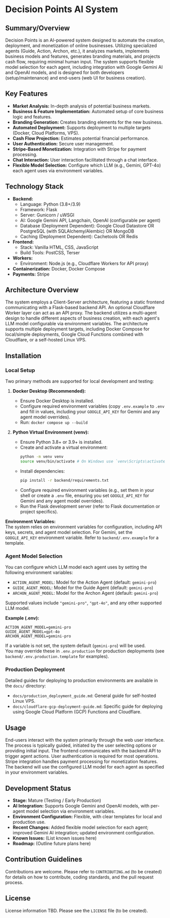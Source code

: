 # Decision Points AI System

## Summary/Overview

Decision Points is an AI-powered system designed to automate the creation, deployment, and monetization of online businesses. Utilizing specialized agents (Guide, Action, Archon, etc.), it analyzes markets, implements business models and features, generates branding materials, and projects cash flow, requiring minimal human input. The system supports flexible model selection for each agent, including integration with Google Gemini AI and OpenAI models, and is designed for both developers (setup/maintenance) and end-users (web UI for business creation).

## Key Features

*   **Market Analysis:** In-depth analysis of potential business markets.
*   **Business & Feature Implementation:** Automated setup of core business logic and features.
*   **Branding Generation:** Creates branding elements for the new business.
*   **Automated Deployment:** Supports deployment to multiple targets (Docker, Cloud Platforms, VPS).
*   **Cash Flow Projection:** Estimates potential financial performance.
*   **User Authentication:** Secure user management.
*   **Stripe-Based Monetization:** Integration with Stripe for payment processing.
*   **Chat Interaction:** User interaction facilitated through a chat interface.
*   **Flexible Model Selection:** Configure which LLM (e.g., Gemini, GPT-4o) each agent uses via environment variables.

## Technology Stack

*   **Backend:**
    *   Language: Python (3.8+/3.9)
    *   Framework: Flask
    *   Server: Gunicorn / uWSGI
    *   AI: Google Gemini API, Langchain, OpenAI (configurable per agent)
    *   Database (Deployment Dependent): Google Cloud Datastore OR PostgreSQL (with SQLAlchemy/Alembic) OR MongoDB
    *   Caching (Deployment Dependent): Cachetools OR Redis
*   **Frontend:**
    *   Stack: Vanilla HTML, CSS, JavaScript
    *   Build Tools: PostCSS, Terser
*   **Workers:**
    *   Environment: Node.js (e.g., Cloudflare Workers for API proxy)
*   **Containerization:** Docker, Docker Compose
*   **Payments:** Stripe

## Architecture Overview

The system employs a Client-Server architecture, featuring a static frontend communicating with a Flask-based backend API. An optional Cloudflare Worker layer can act as an API proxy. The backend utilizes a multi-agent design to handle different aspects of business creation, with each agent's LLM model configurable via environment variables. The architecture supports multiple deployment targets, including Docker Compose for local/simple deployments, Google Cloud Functions combined with Cloudflare, or a self-hosted Linux VPS.

## Installation

### Local Setup

Two primary methods are supported for local development and testing:

1.  **Docker Desktop (Recommended):**
    *   Ensure Docker Desktop is installed.
    *   Configure required environment variables (copy `.env.example` to `.env` and fill in values, including your `GOOGLE_API_KEY` for Gemini and any agent model overrides).
    *   Run: `docker compose up --build`

2.  **Python Virtual Environment (venv):**
    *   Ensure Python 3.8+ or 3.9+ is installed.
    *   Create and activate a virtual environment:
        ```bash
        python -m venv venv
        source venv/bin/activate # On Windows use `venv\Scripts\activate`
        ```
    *   Install dependencies:
        ```bash
        pip install -r backend/requirements.txt
        ```
    *   Configure required environment variables (e.g., set them in your shell or create a `.env` file, ensuring you set `GOOGLE_API_KEY` for Gemini and any agent model overrides).
    *   Run the Flask development server (refer to Flask documentation or project specifics).

**Environment Variables:**  
The system relies on environment variables for configuration, including API keys, secrets, and agent model selection. For Gemini, set the `GOOGLE_API_KEY` environment variable. Refer to `backend/.env.example` for a template.

### Agent Model Selection

You can configure which LLM model each agent uses by setting the following environment variables:

- `ACTION_AGENT_MODEL`: Model for the Action Agent (default: `gemini-pro`)
- `GUIDE_AGENT_MODEL`: Model for the Guide Agent (default: `gemini-pro`)
- `ARCHON_AGENT_MODEL`: Model for the Archon Agent (default: `gemini-pro`)

Supported values include `"gemini-pro"`, `"gpt-4o"`, and any other supported LLM model.

**Example (.env):**
```
ACTION_AGENT_MODEL=gemini-pro
GUIDE_AGENT_MODEL=gpt-4o
ARCHON_AGENT_MODEL=gemini-pro
```

If a variable is not set, the system default (`gemini-pro`) will be used.  
You may override these in `.env.production` for production deployments (see `backend/.env.production.template` for examples).

### Production Deployment

Detailed guides for deploying to production environments are available in the `docs/` directory:

*   `docs/production_deployment_guide.md`: General guide for self-hosted Linux VPS.
*   `docs/cloudflare-gcp-deployment-guide.md`: Specific guide for deploying using Google Cloud Platform (GCP) Functions and Cloudflare.

## Usage

End-users interact with the system primarily through the web user interface. The process is typically guided, initiated by the user selecting options or providing initial input. The frontend communicates with the backend API to trigger agent actions. User authentication is required for most operations. Stripe integration handles payment processing for monetization features.  
The backend will use the configured LLM model for each agent as specified in your environment variables.

## Development Status

*   **Stage:** Mature (Testing / Early Production)
*   **AI Integration:** Supports Google Gemini and OpenAI models, with per-agent model selection via environment variables.
*   **Environment Configuration:** Flexible, with clear templates for local and production use.
*   **Recent Changes:** Added flexible model selection for each agent; improved Gemini AI integration; updated environment configuration.
*   **Known Issues:** (List known issues here)
*   **Roadmap:** (Outline future plans here)

## Contribution Guidelines

Contributions are welcome. Please refer to `CONTRIBUTING.md` (to be created) for details on how to contribute, coding standards, and the pull request process.

## License

License information TBD. Please see the `LICENSE` file (to be created).
